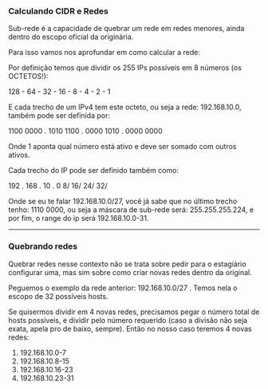 ### Calculando CIDR e Redes
Sub-rede é a capacidade de quebrar um rede em redes menores, ainda dentro do escopo oficial da originária.

Para isso vamos nos aprofundar em como calcular a rede:

Por definição temos que dividir os 255 IPs possíveis em 8 números (os OCTETOS!):

128 - 64 - 32 - 16 - 8 - 4 - 2 - 1

E cada trecho de um IPv4 tem este octeto, ou seja a rede: 192.168.10.0, também pode ser definida por:

1100 0000 . 1010 1100 . 0000 1010 . 0000 0000

Onde 1 aponta qual número está ativo e deve ser somado com outros ativos.


Cada trecho do IP pode ser definido também como:

192 . 168 . 10 . 0
  8/   16/  24/  32/

Onde se eu te falar 192.168.10.0/27, você já sabe que no último trecho tenho: 1110 0000, ou seja a máscara de sub-rede será: 255.255.255.224, e por fim, o range do ip será 192.168.10.0-31.

---
### Quebrando redes
Quebrar redes nesse contexto não se trata sobre pedir para o estagiário configurar uma, mas sim sobre como criar novas redes dentro da original.

Peguemos o exemplo da rede anterior: 192.168.10.0/27 .
Temos nela o escopo de 32 possíveis hosts.

Se quisermos dividir em 4 novas redes, precisamos pegar o número total de hosts possíveis, e dividir pelo número requerido (caso a divisão não seja exata, apela pro de baixo, sempre). Então no nosso caso teremos 4 novas redes:

1. 192.168.10.0-7
2. 192.168.10.8-15
3. 192.168.10.16-23
4. 192.168.10.23-31